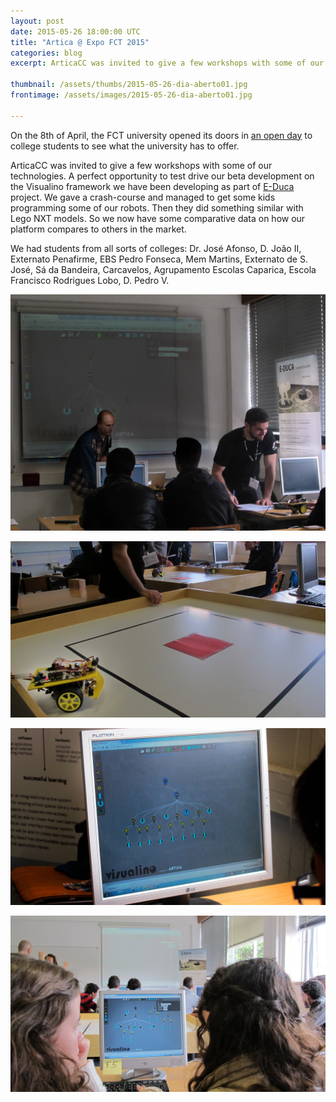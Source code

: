 ```yaml
---
layout: post
date: 2015-05-26 18:00:00 UTC
title: "Artica @ Expo FCT 2015"
categories: blog
excerpt: ArticaCC was invited to give a few workshops with some of our technologies at FCT open day.

thumbnail: /assets/thumbs/2015-05-26-dia-aberto01.jpg
frontimage: /assets/images/2015-05-26-dia-aberto01.jpg

---
```


On the 8th of April, the FCT university opened its doors in [an open day][1] to college students to see what the university has to offer.

ArticaCC was invited to give a few workshops with some of our technologies. A perfect opportunity to test drive our beta development on the Visualino framework we have been developing as part of [E-Duca][2] project. We gave a crash-course and managed to get some kids programming some of our robots. Then they did something similar with Lego NXT models. So we now have some comparative data on how our platform compares to others in the market.

We had students from all sorts of colleges: Dr. José Afonso, D. João II, Externato Penafirme, EBS Pedro Fonseca, Mem Martins, Externato de S. José, Sá da Bandeira, Carcavelos, Agrupamento Escolas Caparica, Escola Francisco Rodrigues Lobo, D. Pedro V.

![](/assets/images/2015-05-26-dia-aberto01.jpg)

![](/assets/images/2015-05-26-dia-aberto02.jpg)

![](/assets/images/2015-05-26-dia-aberto03.jpg)

![](/assets/images/2015-05-26-dia-aberto04.jpg)

[1]: http://eventos.fct.unl.pt/expofct
[2]: http://e-duca.cc